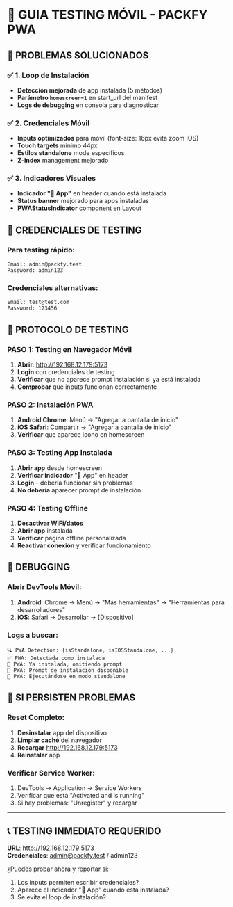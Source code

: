 # 📱 GUIA TESTING MÓVIL - PACKFY PWA

## 🔧 PROBLEMAS SOLUCIONADOS

### ✅ 1. Loop de Instalación
- **Detección mejorada** de app instalada (5 métodos)
- **Parámetro `homescreen=1`** en start_url del manifest
- **Logs de debugging** en consola para diagnosticar

### ✅ 2. Credenciales Móvil
- **Inputs optimizados** para móvil (font-size: 16px evita zoom iOS)
- **Touch targets** mínimo 44px
- **Estilos standalone** mode específicos
- **Z-index** management mejorado

### ✅ 3. Indicadores Visuales
- **Indicador "📱 App"** en header cuando está instalada
- **Status banner** mejorado para apps instaladas
- **PWAStatusIndicator** component en Layout

## 📱 CREDENCIALES DE TESTING

### Para testing rápido:
```
Email: admin@packfy.test
Password: admin123
```

### Credenciales alternativas:
```
Email: test@test.com  
Password: 123456
```

## 🧪 PROTOCOLO DE TESTING

### PASO 1: Testing en Navegador Móvil
1. **Abrir**: http://192.168.12.179:5173
2. **Login** con credenciales de testing
3. **Verificar** que no aparece prompt instalación si ya está instalada
4. **Comprobar** que inputs funcionan correctamente

### PASO 2: Instalación PWA
1. **Android Chrome**: Menú → "Agregar a pantalla de inicio"
2. **iOS Safari**: Compartir → "Agregar a pantalla de inicio"
3. **Verificar** que aparece icono en homescreen

### PASO 3: Testing App Instalada
1. **Abrir app** desde homescreen
2. **Verificar indicador** "📱 App" en header
3. **Login** - debería funcionar sin problemas
4. **No debería** aparecer prompt de instalación

### PASO 4: Testing Offline
1. **Desactivar WiFi/datos**
2. **Abrir app** instalada
3. **Verificar** página offline personalizada
4. **Reactivar conexión** y verificar funcionamiento

## 🐛 DEBUGGING

### Abrir DevTools Móvil:
1. **Android**: Chrome → Menú → "Más herramientas" → "Herramientas para desarrolladores"
2. **iOS**: Safari → Desarrollar → [Dispositivo]

### Logs a buscar:
```
🔍 PWA Detection: {isStandalone, isIOSStandalone, ...}
✅ PWA: Detectada como instalada
🚫 PWA: Ya instalada, omitiendo prompt
📱 PWA: Prompt de instalación disponible
🎉 PWA: Ejecutándose en modo standalone
```

## 🔄 SI PERSISTEN PROBLEMAS

### Reset Completo:
1. **Desinstalar** app del dispositivo
2. **Limpiar caché** del navegador
3. **Recargar** http://192.168.12.179:5173
4. **Reinstalar** app

### Verificar Service Worker:
1. DevTools → Application → Service Workers
2. Verificar que está "Activated and is running"
3. Si hay problemas: "Unregister" y recargar

---

## 📞 TESTING INMEDIATO REQUERIDO

**URL**: http://192.168.12.179:5173  
**Credenciales**: admin@packfy.test / admin123

¿Puedes probar ahora y reportar si:
1. Los inputs permiten escribir credenciales?
2. Aparece el indicador "📱 App" cuando está instalada?
3. Se evita el loop de instalación?
